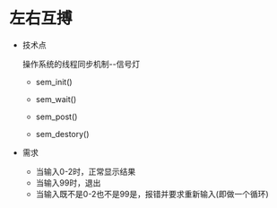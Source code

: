 # 左右互搏

- 技术点
 
  操作系统的线程同步机制--信号灯

  - sem_init()

  - sem_wait()

  - sem_post()

  - sem_destory()



- 需求
  - 当输入0-2时，正常显示结果
  - 当输入99时，退出
  - 当输入既不是0-2也不是99是，报错并要求重新输入(即做一个循环)

